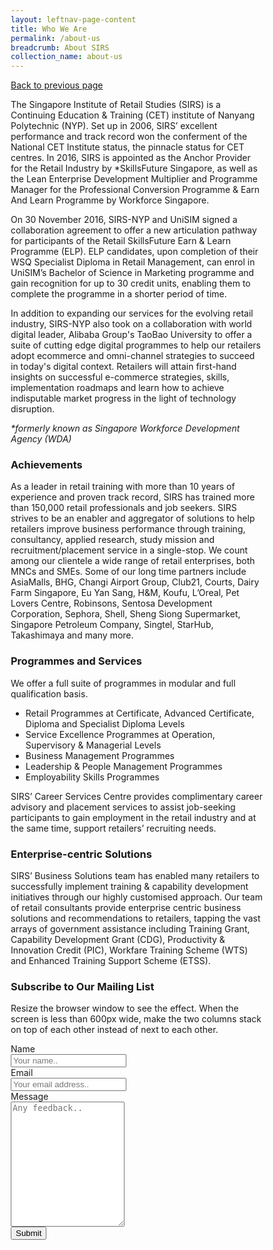 ```yaml
---
layout: leftnav-page-content
title: Who We Are
permalink: /about-us
breadcrumb: About SIRS
collection_name: about-us
---
```

<a href="#" onclick="history.go(-1)">Back to previous page</a>

The Singapore Institute of Retail Studies (SIRS) is a Continuing Education & Training (CET) institute of Nanyang Polytechnic (NYP). Set up in 2006, SIRS’ excellent performance and track record won the conferment of the National CET Institute status, the pinnacle status for CET centres. In 2016, SIRS is appointed as the Anchor Provider for the Retail Industry by *SkillsFuture Singapore, as well as the Lean Enterprise Development Multiplier and Programme Manager for the Professional Conversion Programme & Earn And Learn Programme by Workforce Singapore.

On 30 November 2016, SIRS-NYP and UniSIM signed a collaboration agreement to offer a new articulation pathway for participants of the Retail SkillsFuture Earn & Learn Programme (ELP). ELP candidates, upon completion of their WSQ Specialist Diploma in Retail Management, can enrol in UniSIM’s Bachelor of Science in Marketing programme and gain recognition for up to 30 credit units, enabling them to complete the programme in a shorter period of time.

In addition to expanding our services for the evolving retail industry, SIRS-NYP also took on a collaboration with world digital leader, Alibaba Group's TaoBao University to offer a suite of cutting edge digital programmes to help our retailers adopt ecommerce and omni-channel strategies to succeed in today's digital context. Retailers will attain first-hand insights on successful e-commerce strategies, skills, implementation roadmaps and learn how to achieve indisputable market progress in the light of technology disruption.

<i>*formerly known as Singapore Workforce Development Agency (WDA)</i>

<h3>Achievements</h3>
As a leader in retail training with more than 10 years of experience and proven track record, SIRS has trained more than 150,000 retail professionals and job seekers. SIRS strives to be an enabler and aggregator of solutions to help retailers improve business performance through training, consultancy, applied research, study mission and recruitment/placement service in a single-stop. We count among our clientele a wide range of retail enterprises, both MNCs and SMEs. Some of our long time partners include AsiaMalls, BHG, Changi Airport Group, Club21, Courts, Dairy Farm Singapore, Eu Yan Sang, H&M, Koufu, L’Oreal, Pet Lovers Centre, Robinsons, Sentosa Development Corporation, Sephora, Shell, Sheng Siong Supermarket, Singapore Petroleum Company, Singtel, StarHub, Takashimaya and many more.
 
<h3>Programmes and Services</h3>

We offer a full suite of programmes in modular and full qualification basis.

<ul>
<li>Retail Programmes at Certificate, Advanced Certificate, Diploma and Specialist Diploma Levels</li>
<li>Service Excellence Programmes at Operation, Supervisory & Managerial Levels</li>
<li>Business Management Programmes</li>
<li>Leadership & People Management Programmes</li>
 <li>Employability Skills Programmes</li>
 </ul>

SIRS’ Career Services Centre provides complimentary career advisory and placement services to assist job-seeking participants to gain employment in the retail industry and at the same time, support retailers’ recruiting needs.

<h3>Enterprise-centric Solutions</h3>

SIRS’ Business Solutions team has enabled many retailers to successfully implement training & capability development initiatives through our highly customised approach. Our team of retail consultants provide enterprise centric business solutions and recommendations to retailers, tapping the vast arrays of government assistance including Training Grant, Capability Development Grant (CDG), Productivity & Innovation Credit (PIC), Workfare Training Scheme (WTS) and Enhanced Training Support Scheme (ETSS).

<!DOCTYPE html>
<html>
<head>
<style>
* {
  box-sizing: border-box;
}

input[type=text], select, textarea {
  width: 100%;
  padding: 12px;
  border: 1px solid #ccc;
  border-radius: 4px;
  resize: vertical;
}

label {
  padding: 12px 12px 12px 0;
  display: inline-block;
}

input[type=submit] {
  background-color: #4CAF50;
  color: white;
  padding: 12px 20px;
  border: none;
  border-radius: 4px;
  cursor: pointer;
  float: right;
}

input[type=submit]:hover {
  background-color: #45a049;
}

.container {
  border-radius: 5px;
  background-color: #f2f2f2;
  padding: 20px;
}

.col-25 {
  float: left;
  width: 25%;
  margin-top: 6px;
}

.col-75 {
  float: left;
  width: 75%;
  margin-top: 6px;
}

/* Clear floats after the columns */
.row:after {
  content: "";
  display: table;
  clear: both;
}

/* Responsive layout - when the screen is less than 600px wide, make the two columns stack on top of each other instead of next to each other */
@media screen and (max-width: 600px) {
  .col-25, .col-75, input[type=submit] {
    width: 100%;
    margin-top: 0;
  }
}
</style>
</head>
<body>

<h3>Subscribe to Our Mailing List</h3>
<p>Resize the browser window to see the effect. When the screen is less than 600px wide, make the two columns stack on top of each other instead of next to each other.</p>

<div class="container">
  <form action="/action_page.php">
  <div class="row">
    <div class="col-25">
      <label for="name">Name</label>
    </div>
    <div class="col-75">
      <input type="text" id="name" name="name" placeholder="Your name..">
    </div>
  </div>
  <div class="row">
    <div class="col-25">
      <label for="lname">Email</label>
    </div>
    <div class="col-75">
      <input type="text" id="email" name="email" placeholder="Your email address..">
    </div>
  </div>
 
  <div class="row">
    <div class="col-25">
      <label for="message">Message</label>
    </div>
    <div class="col-75">
      <textarea id="message" name="message" placeholder="Any feedback.." style="height:200px"></textarea>
    </div>
  </div>
  <div class="row">
    <input type="submit" value="Submit">
  </div>
  </form>
</div>

</body>
</html>
